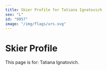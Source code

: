 ```yaml
---
title: Skier Profile for Tatiana Ignatovich
sex: "L"
id: "9957"
image: "/img/flags/urs.svg" 
---
```


# Skier Profile

This page is for: Tatiana Ignatovich.
    